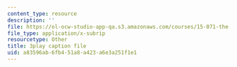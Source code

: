 ```yaml
---
content_type: resource
description: ''
file: https://ol-ocw-studio-app-qa.s3.amazonaws.com/courses/15-071-the-analytics-edge-spring-2017/a83596ab6fb451a8a423a6e3a251f1e1_ozQJncmJYk.vtt
file_type: application/x-subrip
resourcetype: Other
title: 3play caption file
uid: a83596ab-6fb4-51a8-a423-a6e3a251f1e1
---
```

